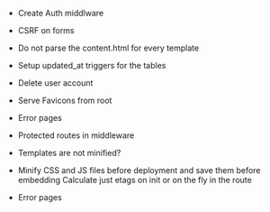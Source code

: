 * Create Auth middlware
* CSRF on forms
* Do not parse the content.html for every template
 
* Setup updated_at triggers for the tables
* Delete user account

* Serve Favicons from root
* Error pages
* Protected routes in middleware

* Templates are not minified?
* Minify CSS and JS files before deployment and save them before embedding
  Calculate just etags on init or on the fly in the route
* Error pages